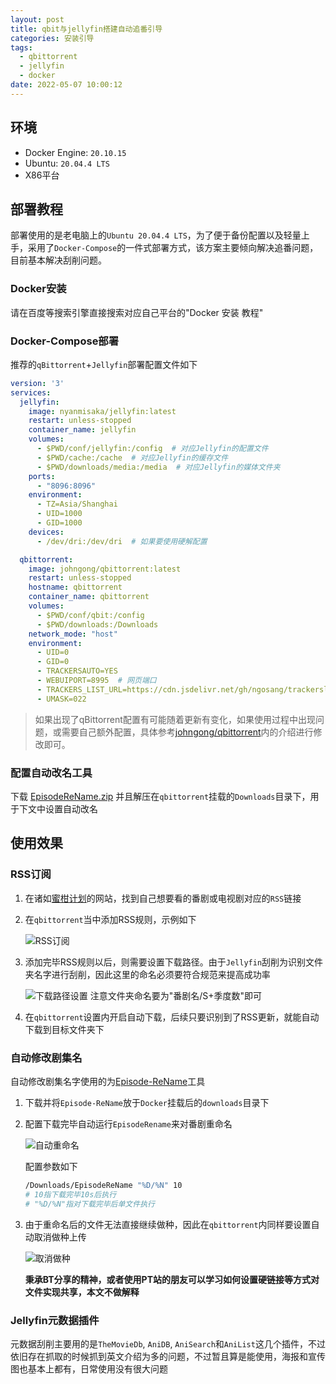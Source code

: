 ```yaml
---
layout: post
title: qbit与jellyfin搭建自动追番引导
categories: 安装引导
tags:
  - qbittorrent
  - jellyfin
  - docker
date: 2022-05-07 10:00:12
---
```


## 环境

* Docker Engine: `20.10.15`
* Ubuntu: `20.04.4 LTS`
* X86平台

## 部署教程

部署使用的是老电脑上的`Ubuntu 20.04.4 LTS`，为了便于备份配置以及轻量上手，采用了`Docker-Compose`的一件式部署方式，该方案主要倾向解决追番问题，目前基本解决刮削问题。

### Docker安装

请在百度等搜索引擎直接搜索对应自己平台的"Docker 安装 教程"

### Docker-Compose部署

推荐的`qBittorrent`+`Jellyfin`部署配置文件如下

```yaml
version: '3'
services:
  jellyfin:
    image: nyanmisaka/jellyfin:latest
    restart: unless-stopped
    container_name: jellyfin
    volumes:
      - $PWD/conf/jellyfin:/config  # 对应Jellyfin的配置文件
      - $PWD/cache:/cache  # 对应Jellyfin的缓存文件
      - $PWD/downloads/media:/media  # 对应Jellyfin的媒体文件夹
    ports:
      - "8096:8096"
    environment:
      - TZ=Asia/Shanghai
      - UID=1000
      - GID=1000
    devices:
      - /dev/dri:/dev/dri  # 如果要使用硬解配置

  qbittorrent:
    image: johngong/qbittorrent:latest
    restart: unless-stopped
    hostname: qbittorrent
    container_name: qbittorrent
    volumes:
      - $PWD/conf/qbit:/config
      - $PWD/downloads:/Downloads
    network_mode: "host"
    environment:
      - UID=0
      - GID=0
      - TRACKERSAUTO=YES
      - WEBUIPORT=8995  # 网页端口
      - TRACKERS_LIST_URL=https://cdn.jsdelivr.net/gh/ngosang/trackerslist@master/trackers_all.txt  # 自动更新种子文件
      - UMASK=022
```

> 如果出现了qBittorrent配置有可能随着更新有变化，如果使用过程中出现问题，或需要自己额外配置，具体参考[johngong/qbittorrent](https://hub.docker.com/r/johngong/qbittorrent)内的介绍进行修改即可。

### 配置自动改名工具

下载 [EpisodeReName.zip](https://github.com/Nriver/Episode-ReName/files/8644661/EpisodeReName.zip) 并且解压在`qbittorrent`挂载的`Downloads`目录下，用于下文中设置自动改名

## 使用效果

### RSS订阅

1. 在诸如[蜜柑计划](https://mikanani.me/?ref=www.myiys.com)的网站，找到自己想要看的番剧或电视剧对应的`RSS`链接

2. 在`qbittorrent`当中添加RSS规则，示例如下

   ![RSS订阅](https://lsky.halc.top/uPhEeN.png)

3. 添加完毕RSS规则以后，则需要设置下载路径。由于`Jellyfin`刮削为识别文件夹名字进行刮削，因此这里的命名必须要符合规范来提高成功率

   ![下载路径设置](https://lsky.halc.top/9FKNvM.png)
   注意文件夹命名要为"番剧名/S+季度数"即可

4. 在`qbittorrent`设置内开启自动下载，后续只要识别到了RSS更新，就能自动下载到目标文件夹下

### 自动修改剧集名

自动修改剧集名字使用的为[Episode-ReName](https://github.com/Nriver/Episode-ReName)工具

1. 下载并将`Episode-ReName`放于`Docker`挂载后的`downloads`目录下

2. 配置下载完毕自动运行`EpisodeRename`来对番剧重命名

   ![自动重命名](https://lsky.halc.top/D99DtN.png)

    配置参数如下

    ```sh
    /Downloads/EpisodeReName "%D/%N" 10 
    # 10指下载完毕10s后执行
    # "%D/%N"指对下载完毕后单文件执行
    ```

3. 由于重命名后的文件无法直接继续做种，因此在`qbittorrent`内同样要设置自动取消做种上传

    ![取消做种](https://lsky.halc.top/OGxcUV.png)

    **秉承BT分享的精神，或者使用PT站的朋友可以学习如何设置硬链接等方式对文件实现共享，本文不做解释**

### Jellyfin元数据插件

元数据刮削主要用的是`TheMovieDb`, `AniDB`, `AniSearch`和`AniList`这几个插件，不过依旧存在抓取的时候抓到英文介绍为多的问题，不过暂且算是能使用，海报和宣传图也基本上都有，日常使用没有很大问题
